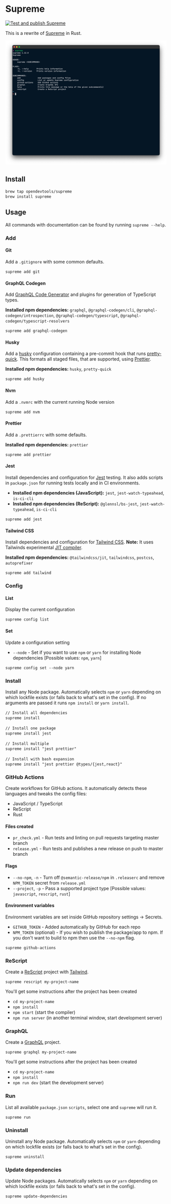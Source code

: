 # Supreme

[![Test and publish Supreme](https://github.com/opendevtools/supreme-rs/workflows/Test%20and%20publish%20Supreme/badge.svg?branch=main)](https://github.com/opendevtools/supreme-rs/actions?query=workflow%3A%22Test+and+publish+Supreme%22)

This is a rewrite of [Supreme](https://github.com/opendevtools/supreme) in Rust.

![Screenshot of Supreme running in terminal](/docs/supreme.png)

## Install

```
brew tap opendevtools/supreme
brew install supreme
```

## Usage

All commands with documentation can be found by running `supreme --help`.

### Add

#### Git

Add a `.gitignore` with some common defaults.

```
supreme add git
```

#### GraphQL Codegen

Add [GraphQL Code Generator](https://graphql-code-generator.com/) and
plugins for generation of TypeScript types.

**Installed npm dependencies:** `graphql`, `@graphql-codegen/cli`, `@graphql-codegen/introspection`, `@graphql-codegen/typescript`, `@graphql-codegen/typescript-resolvers`

```
supreme add graphql-codegen
```

#### Husky

Add a [husky](https://github.com/typicode/husky) configuration containing a pre-commit hook that runs [pretty-quick](https://github.com/azz/pretty-quick). This formats all staged files, that are supported, using [Prettier](http://prettier.io/).

**Installed npm dependencies:** `husky`, `pretty-quick`

```
supreme add husky
```

#### Nvm

Add a `.nvmrc` with the current running Node version

```
supreme add nvm
```

#### Prettier

Add a `.prettierrc` with some defaults.

**Installed npm dependencies:** `prettier`

```
supreme add prettier
```

#### Jest

Install dependencies and configuration for [Jest](https://jestjs.io/) testing. It also adds scripts in `package.json` for running tests locally and in CI environments.

- **Installed npm dependencies (JavaScript):** `jest`, `jest-watch-typeahead`, `is-ci-cli`
- **Installed npm dependencies (ReScript):** `@glennsl/bs-jest`, `jest-watch-typeahead`, `is-ci-cli`

```
supreme add jest
```

#### Tailwind CSS

Install dependencies and configuration for [Tailwind CSS](https://tailwindcss.com/). **Note:** It uses Tailwinds experimental [JIT compiler](https://github.com/tailwindlabs/tailwindcss-jit).

**Installed npm dependencies:** `@tailwindcss/jit`, `tailwindcss`, `postcss`, `autoprefixer`

```
supreme add tailwind
```

### Config

#### List

Display the current configuration

```
supreme config list
```

#### Set

Update a configuration setting

- `--node` - Set if you want to use `npm` or `yarn` for installing Node
  dependencies [Possible values: `npm`, `yarn`]

```
supreme config set --node yarn
```

### Install

Install any Node package. Automatically selects `npm` or `yarn` depending on
which lockfile exists (or falls back to what's set in the config). If no arguments are passed it runs `npm install` or `yarn install`.

```
// Install all dependencies
supreme install

// Install one package
supreme install jest

// Install multiple
supreme install "jest prettier"

// Install with bash expansion
supreme install "jest prettier @types/{jest,react}"
```

### GitHub Actions

Create workflows for GitHub actions. It automatically detects these languages
and tweaks the config files:

- JavaScript / TypeScript
- ReScript
- Rust

#### Files created

- `pr_check.yml` - Run tests and linting on pull requests targeting master branch
- `release.yml` - Run tests and publishes a new release on push to master branch

#### Flags

- `--no-npm`, `-n` - Turn off `@semantic-release/npm` in `.releaserc` and remove `NPM_TOKEN` secret from `release.yml`
- `--project`, `-p` - Pass a supported project type [Possible values: `javascript`, `rescript`, `rust`]

#### Environment variables

Environment variables are set inside GitHub repository settings -> Secrets.

- `GITHUB_TOKEN` - Added automatically by GitHub for each repo
- `NPM_TOKEN` (optional) - If you wish to publish the package/app to npm. If you don't want to build to npm then use the `--no-npm` flag.

```
supreme github-actions
```

### ReScript

Create a [ReScript](http://rescript-lang.org/) project with
[Tailwind](https://tailwindcss.com/).

```
supreme rescript my-project-name
```

You'll get some instructions after the project has been created

- `cd my-project-name`
- `npm install`
- `npm start` (start the compiler)
- `npm run server` (in another terminal window, start development server)

### GraphQL

Create a [GraphQL](https://graphql.org/) project.

```
supreme graphql my-project-name
```

You'll get some instructions after the project has been created

- `cd my-project-name`
- `npm install`
- `npm run dev` (start the development server)

### Run

List all available `package.json` `scripts`, select
one and `supreme` will run it.

```
supreme run
```

### Uninstall

Uninstall any Node package. Automatically selects `npm` or `yarn` depending on
which lockfile exists (or falls back to what's set in the config).

```
supreme uninstall
```

### Update dependencies

Update Node packages. Automatically selects `npm` or `yarn` depending on
which lockfile exists (or falls back to what's set in the config).

```
supreme update-dependencies
```
